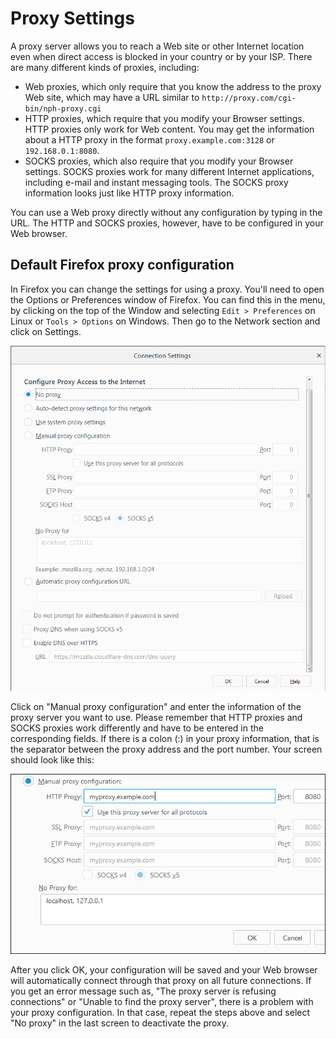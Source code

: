 Proxy Settings
==============

A proxy server allows you to reach a Web site or other Internet location even when direct access is blocked in your country or by your ISP. There are many different kinds of proxies, including:

 * Web proxies, which only require that you know the address to the proxy Web site, which may have a URL similar to `http://proxy.com/cgi-bin/nph-proxy.cgi`
 * HTTP proxies, which require that you modify your Browser settings. HTTP proxies only work for Web content. You may get the information about a HTTP proxy in the format `proxy.example.com:3128` or `192.168.0.1:8080`.
 * SOCKS proxies, which also require that you modify your Browser settings. SOCKS proxies work for many different Internet applications, including e-mail and instant messaging tools. The SOCKS proxy information looks just like HTTP proxy information.

You can use a Web proxy directly without any configuration by typing in the URL. The HTTP and SOCKS proxies, however, have to be configured in your Web browser.

Default Firefox proxy configuration
-----------------------------------

In Firefox you can change the settings for using a proxy.  You'll need to open the Options or Preferences window of Firefox. You can find this in the menu, by clicking on the top of the Window and selecting `Edit > Preferences` on Linux or `Tools > Options` on Windows. Then go to the Network section and click on Settings.

![Firefox no proxy](ff_proxy.png)

Click on "Manual proxy configuration" and enter the information of the proxy server you want to use. Please remember that HTTP proxies and SOCKS proxies work differently and have to be entered in the corresponding fields. If there is a colon (:) in your proxy information, that is the separator between the proxy address and the port number. Your screen should look like this:

![Firefox Proxy Settings](ff_proxy_3.png)

After you click OK, your configuration will be saved and your Web browser will automatically connect through that proxy on all future connections. If you get an error message such as, "The proxy server is refusing connections" or "Unable to find the proxy server", there is a problem with your proxy configuration. In that case, repeat the steps above and select "No proxy" in the last screen to deactivate the proxy.
